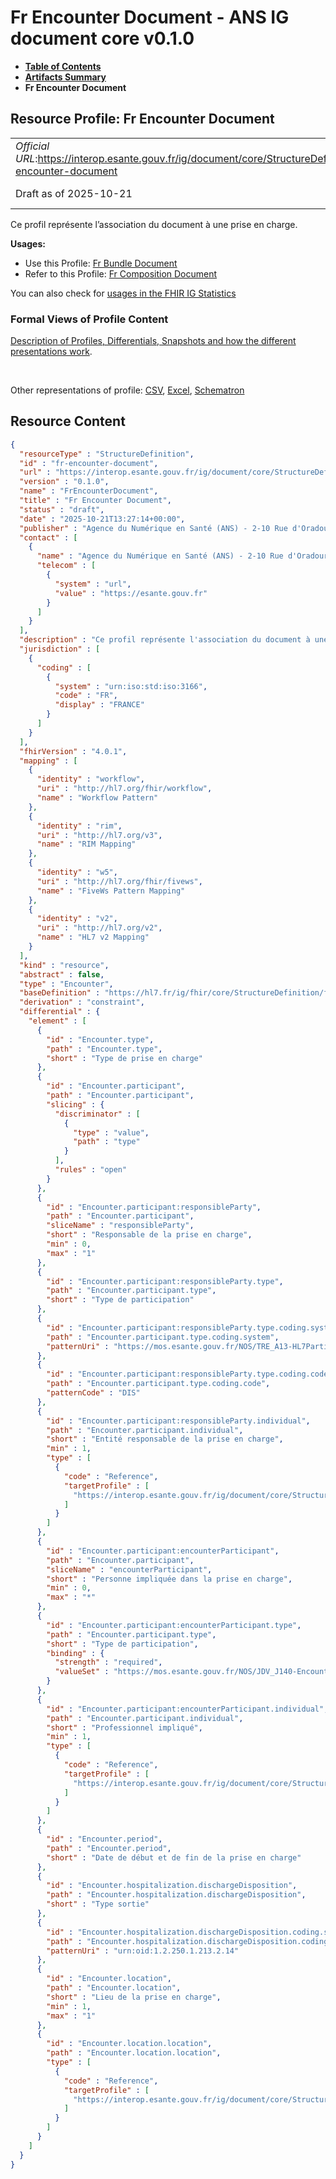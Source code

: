 # Fr Encounter Document - ANS IG document core v0.1.0

* [**Table of Contents**](toc.md)
* [**Artifacts Summary**](artifacts.md)
* **Fr Encounter Document**

## Resource Profile: Fr Encounter Document 

| | |
| :--- | :--- |
| *Official URL*:https://interop.esante.gouv.fr/ig/document/core/StructureDefinition/fr-encounter-document | *Version*:0.1.0 |
| Draft as of 2025-10-21 | *Computable Name*:FrEncounterDocument |

 
Ce profil représente l’association du document à une prise en charge. 

**Usages:**

* Use this Profile: [Fr Bundle Document](StructureDefinition-fr-bundle-document.md)
* Refer to this Profile: [Fr Composition Document](StructureDefinition-fr-composition-document.md)

You can also check for [usages in the FHIR IG Statistics](https://packages2.fhir.org/xig/ans.document.fr.core|current/StructureDefinition/fr-encounter-document)

### Formal Views of Profile Content

 [Description of Profiles, Differentials, Snapshots and how the different presentations work](http://build.fhir.org/ig/FHIR/ig-guidance/readingIgs.html#structure-definitions). 

 

Other representations of profile: [CSV](StructureDefinition-fr-encounter-document.csv), [Excel](StructureDefinition-fr-encounter-document.xlsx), [Schematron](StructureDefinition-fr-encounter-document.sch) 



## Resource Content

```json
{
  "resourceType" : "StructureDefinition",
  "id" : "fr-encounter-document",
  "url" : "https://interop.esante.gouv.fr/ig/document/core/StructureDefinition/fr-encounter-document",
  "version" : "0.1.0",
  "name" : "FrEncounterDocument",
  "title" : "Fr Encounter Document",
  "status" : "draft",
  "date" : "2025-10-21T13:27:14+00:00",
  "publisher" : "Agence du Numérique en Santé (ANS) - 2-10 Rue d'Oradour-sur-Glane, 75015 Paris",
  "contact" : [
    {
      "name" : "Agence du Numérique en Santé (ANS) - 2-10 Rue d'Oradour-sur-Glane, 75015 Paris",
      "telecom" : [
        {
          "system" : "url",
          "value" : "https://esante.gouv.fr"
        }
      ]
    }
  ],
  "description" : "Ce profil représente l'association du document à une prise en charge.",
  "jurisdiction" : [
    {
      "coding" : [
        {
          "system" : "urn:iso:std:iso:3166",
          "code" : "FR",
          "display" : "FRANCE"
        }
      ]
    }
  ],
  "fhirVersion" : "4.0.1",
  "mapping" : [
    {
      "identity" : "workflow",
      "uri" : "http://hl7.org/fhir/workflow",
      "name" : "Workflow Pattern"
    },
    {
      "identity" : "rim",
      "uri" : "http://hl7.org/v3",
      "name" : "RIM Mapping"
    },
    {
      "identity" : "w5",
      "uri" : "http://hl7.org/fhir/fivews",
      "name" : "FiveWs Pattern Mapping"
    },
    {
      "identity" : "v2",
      "uri" : "http://hl7.org/v2",
      "name" : "HL7 v2 Mapping"
    }
  ],
  "kind" : "resource",
  "abstract" : false,
  "type" : "Encounter",
  "baseDefinition" : "https://hl7.fr/ig/fhir/core/StructureDefinition/fr-core-encounter",
  "derivation" : "constraint",
  "differential" : {
    "element" : [
      {
        "id" : "Encounter.type",
        "path" : "Encounter.type",
        "short" : "Type de prise en charge"
      },
      {
        "id" : "Encounter.participant",
        "path" : "Encounter.participant",
        "slicing" : {
          "discriminator" : [
            {
              "type" : "value",
              "path" : "type"
            }
          ],
          "rules" : "open"
        }
      },
      {
        "id" : "Encounter.participant:responsibleParty",
        "path" : "Encounter.participant",
        "sliceName" : "responsibleParty",
        "short" : "Responsable de la prise en charge",
        "min" : 0,
        "max" : "1"
      },
      {
        "id" : "Encounter.participant:responsibleParty.type",
        "path" : "Encounter.participant.type",
        "short" : "Type de participation"
      },
      {
        "id" : "Encounter.participant:responsibleParty.type.coding.system",
        "path" : "Encounter.participant.type.coding.system",
        "patternUri" : "https://mos.esante.gouv.fr/NOS/TRE_A13-HL7ParticipationType/FHIR/TRE-A13-HL7ParticipationType"
      },
      {
        "id" : "Encounter.participant:responsibleParty.type.coding.code",
        "path" : "Encounter.participant.type.coding.code",
        "patternCode" : "DIS"
      },
      {
        "id" : "Encounter.participant:responsibleParty.individual",
        "path" : "Encounter.participant.individual",
        "short" : "Entité responsable de la prise en charge",
        "min" : 1,
        "type" : [
          {
            "code" : "Reference",
            "targetProfile" : [
              "https://interop.esante.gouv.fr/ig/document/core/StructureDefinition/fr-practitionerRole-document"
            ]
          }
        ]
      },
      {
        "id" : "Encounter.participant:encounterParticipant",
        "path" : "Encounter.participant",
        "sliceName" : "encounterParticipant",
        "short" : "Personne impliquée dans la prise en charge",
        "min" : 0,
        "max" : "*"
      },
      {
        "id" : "Encounter.participant:encounterParticipant.type",
        "path" : "Encounter.participant.type",
        "short" : "Type de participation",
        "binding" : {
          "strength" : "required",
          "valueSet" : "https://mos.esante.gouv.fr/NOS/JDV_J140-EncounterParticipationType-CISIS/FHIR/JDV-J140-EncounterParticipationType-CISIS"
        }
      },
      {
        "id" : "Encounter.participant:encounterParticipant.individual",
        "path" : "Encounter.participant.individual",
        "short" : "Professionnel impliqué",
        "min" : 1,
        "type" : [
          {
            "code" : "Reference",
            "targetProfile" : [
              "https://interop.esante.gouv.fr/ig/document/core/StructureDefinition/fr-practitionerRole-document"
            ]
          }
        ]
      },
      {
        "id" : "Encounter.period",
        "path" : "Encounter.period",
        "short" : "Date de début et de fin de la prise en charge"
      },
      {
        "id" : "Encounter.hospitalization.dischargeDisposition",
        "path" : "Encounter.hospitalization.dischargeDisposition",
        "short" : "Type sortie"
      },
      {
        "id" : "Encounter.hospitalization.dischargeDisposition.coding.system",
        "path" : "Encounter.hospitalization.dischargeDisposition.coding.system",
        "patternUri" : "urn:oid:1.2.250.1.213.2.14"
      },
      {
        "id" : "Encounter.location",
        "path" : "Encounter.location",
        "short" : "Lieu de la prise en charge",
        "min" : 1,
        "max" : "1"
      },
      {
        "id" : "Encounter.location.location",
        "path" : "Encounter.location.location",
        "type" : [
          {
            "code" : "Reference",
            "targetProfile" : [
              "https://interop.esante.gouv.fr/ig/document/core/StructureDefinition/fr-location-document"
            ]
          }
        ]
      }
    ]
  }
}

```

